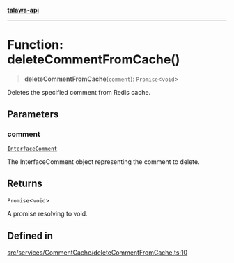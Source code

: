 [**talawa-api**](../../../../README.md)

***

# Function: deleteCommentFromCache()

> **deleteCommentFromCache**(`comment`): `Promise`\<`void`\>

Deletes the specified comment from Redis cache.

## Parameters

### comment

[`InterfaceComment`](../../../../models/Comment/interfaces/InterfaceComment.md)

The InterfaceComment object representing the comment to delete.

## Returns

`Promise`\<`void`\>

A promise resolving to void.

## Defined in

[src/services/CommentCache/deleteCommentFromCache.ts:10](https://github.com/Suyash878/talawa-api/blob/e4413cec641a837926071678fed3c7f67234e31e/src/services/CommentCache/deleteCommentFromCache.ts#L10)
